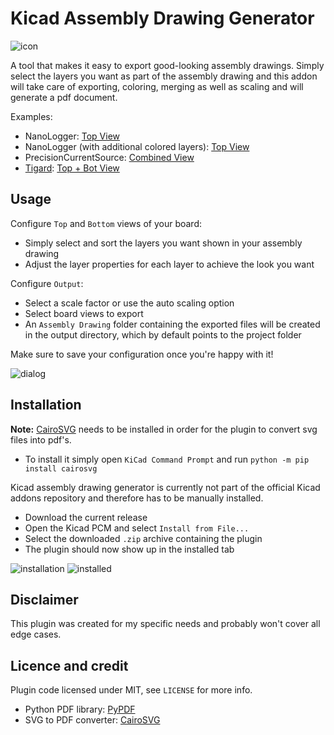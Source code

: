 # Kicad Assembly Drawing Generator
![icon](https://gitlab.com/TobiasNetzer/kicad-assembly-drawing-generator/-/raw/main/resources/icon.png?ref_type=heads)

A tool that makes it easy to export good-looking assembly drawings. Simply select the layers you want as part of the assembly drawing and this addon will take care of exporting, coloring, merging as well as scaling and will generate a pdf document.

Examples:
- NanoLogger: [Top View](https://gitlab.com/TobiasNetzer/kicad-assembly-drawing-generator/-/raw/main/doc/nanoLogger%20-%20Assembly%20Drawing%20Top.pdf?ref_type=heads)
- NanoLogger (with additional colored layers): [Top View](https://gitlab.com/TobiasNetzer/kicad-assembly-drawing-generator/-/raw/main/doc/nanoLogger%20-%20Assembly%20Drawing%20Top%20Color.pdf?ref_type=heads)
- PrecisionCurrentSource: [Combined View](https://gitlab.com/TobiasNetzer/kicad-assembly-drawing-generator/-/raw/main/doc/PrecisionCurrentSource%20-%20Assembly%20Drawing%20Top%20+%20Bot.pdf)
- [Tigard](https://github.com/tigard-tools/tigard): [Top + Bot View](https://gitlab.com/TobiasNetzer/kicad-assembly-drawing-generator/-/raw/main/doc/tigard%20-%20Assembly%20Drawing.pdf)

## Usage

Configure `Top` and `Bottom` views of your board:
- Simply select and sort the layers you want shown in your assembly drawing
- Adjust the layer properties for each layer to achieve the look you want

Configure `Output`:
- Select a scale factor or use the auto scaling option
- Select board views to export
- An `Assembly Drawing` folder containing the exported files will be created in the output directory, which by default points to the project folder

Make sure to save your configuration once you're happy with it!

![dialog](https://gitlab.com/TobiasNetzer/kicad-assembly-drawing-generator/-/raw/main/doc/dialog.png?ref_type=heads)

## Installation

**Note:** [CairoSVG](https://github.com/Kozea/CairoSVG) needs to be installed in order for the plugin to convert svg files into pdf's.
- To install it simply open `KiCad Command Prompt` and run `python -m pip install cairosvg`


Kicad assembly drawing generator is currently not part of the official Kicad addons repository and therefore has to be manually installed.
- Download the current release
- Open the Kicad PCM and select `Install from File...`
- Select the downloaded `.zip` archive containing the plugin
- The plugin should now show up in the installed tab

![installation](https://gitlab.com/TobiasNetzer/kicad-assembly-drawing-generator/-/raw/main/doc/installation.png?ref_type=heads)
![installed](https://gitlab.com/TobiasNetzer/kicad-assembly-drawing-generator/-/raw/main/doc/installed.png?ref_type=heads)

## Disclaimer

This plugin was created for my specific needs and probably won't cover all edge cases.

## Licence and credit

Plugin code licensed under MIT, see `LICENSE` for more info.
- Python PDF library: [PyPDF](https://github.com/py-pdf/pypdf)
- SVG to PDF converter: [CairoSVG](https://github.com/Kozea/CairoSVG)
